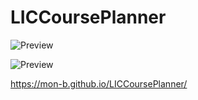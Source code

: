 # LICCoursePlanner

![Preview](https://github.com/mon-b/LICCoursePlanner/blob/main/preview-v2.png?raw=true)


![Preview](https://upload.wikimedia.org/wikipedia/commons/1/19/Under_construction_graphic.gif)


https://mon-b.github.io/LICCoursePlanner/
